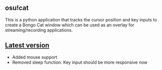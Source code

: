 ## osu!cat
This is a python application that tracks the cursor position and key inputs to create a Bongo Cat window which can be used as an overlay for streaming/recording applications.
## [Latest version](https://github.com/ZeCryptic/osu-cat/releases/tag/v1.1.0)
* Added mouse support
* Removed sleep function. Key input should be more responsive now

